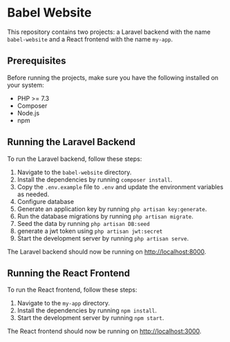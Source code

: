 # Babel Website

This repository contains two projects: a Laravel backend with the name `babel-website` and a React frontend with the name `my-app`.

## Prerequisites

Before running the projects, make sure you have the following installed on your system:

- PHP >= 7.3
- Composer
- Node.js
- npm

## Running the Laravel Backend

To run the Laravel backend, follow these steps:

1. Navigate to the `babel-website` directory.
2. Install the dependencies by running `composer install`.
3. Copy the `.env.example` file to `.env` and update the environment variables as needed.
4. Configure database
5. Generate an application key by running `php artisan key:generate`.
6. Run the database migrations by running `php artisan migrate`.
7. Seed the data by running `php artisan DB:seed`
8. generate a jwt token using `php artisan jwt:secret`
9. Start the development server by running `php artisan serve`.

The Laravel backend should now be running on <http://localhost:8000>.

## Running the React Frontend

To run the React frontend, follow these steps:

1. Navigate to the `my-app` directory.
2. Install the dependencies by running `npm install`.
3. Start the development server by running `npm start`.

The React frontend should now be running on <http://localhost:3000>.
